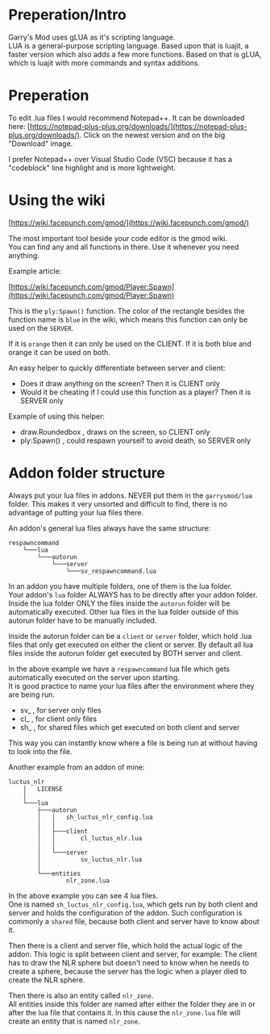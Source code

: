 # Preperation/Intro

Garry's Mod uses gLUA as it's scripting language.  
LUA is a general-purpose scripting language. Based upon that is luajit, a faster version which also adds a few more functions. Based on that is gLUA, which is luajit with more commands and syntax additions.


# Preperation

To edit .lua files I would recommend Notepad++. It can be downloaded here: [https://notepad-plus-plus.org/downloads/](https://notepad-plus-plus.org/downloads/). Click on the newest version and on the big "Download" image.

I prefer Notepad++ over Visual Studio Code (VSC) because it has a "codeblock" line highlight and is more lightweight.


# Using the wiki

[https://wiki.facepunch.com/gmod/](https://wiki.facepunch.com/gmod/)

The most important tool beside your code editor is the gmod wiki.  
You can find any and all functions in there. Use it whenever you need anything.

Example article:

[https://wiki.facepunch.com/gmod/Player:Spawn](https://wiki.facepunch.com/gmod/Player:Spawn)

This is the `ply:Spawn()` function. The color of the rectangle besides the function name is `blue` in the wiki, which means this function can only be used on the `SERVER`. 

If it is `orange` then it can only be used on the CLIENT. If it is both blue and orange it can be used on both.

An easy helper to quickly differentiate between server and client:

 - Does it draw anything on the screen? Then it is CLIENT only
 - Would it be cheating if I could use this function as a player? Then it is SERVER only

Example of using this helper:
 - draw.Roundedbox , draws on the screen, so CLIENT only
 - ply:Spawn() , could respawn yourself to avoid death, so SERVER only


# Addon folder structure

Always put your lua files in addons. NEVER put them in the `garrysmod/lua` folder. This makes it very unsorted and difficult to find, there is no advantage of putting your lua files there.

An addon's general lua files always have the same structure:

```
respawncommand
    └───lua
        └───autorun
            └───server
                └───sv_respawncommand.lua
```

In an addon you have multiple folders, one of them is the lua folder.  
Your addon's `lua` folder ALWAYS has to be directly after your addon folder.  
Inside the lua folder ONLY the files inside the `autorun` folder will be automatically executed. Other lua files in the lua folder outside of this autorun folder have to be manually included.

Inside the autorun folder can be a `client` or `server` folder, which hold .lua files that only get executed on either the client or server. By default all lua files inside the autorun folder get executed by BOTH server and client.

In the above example we have a `respawncommand` lua file which gets automatically executed on the server upon starting.  
It is good practice to name your lua files after the environment where they are being run.  

 - sv_ , for server only files
 - cl_ , for client only files
 - sh_ , for shared files which get executed on both client and server

This way you can instantly know where a file is being run at without having to look into the file.


Another example from an addon of mine:

```
luctus_nlr
    │   LICENSE
    │
    └───lua
        ├───autorun
        │   │   sh_luctus_nlr_config.lua
        │   │
        │   ├───client
        │   │       cl_luctus_nlr.lua
        │   │
        │   └───server
        │           sv_luctus_nlr.lua
        │
        └───entities
                nlr_zone.lua
```

In the above example you can see 4 lua files.  
One is named `sh_luctus_nlr_config.lua`, which gets run by both client and server and holds the configuration of the addon. Such configuration is commonly a `shared` file, because both client and server have to know about it.

Then there is a client and server file, which hold the actual logic of the addon. This logic is split between client and server, for example: The client has to draw the NLR sphere but doesn't need to know when he needs to create a sphere, because the server has the logic when a player died to create the NLR sphere.

Then there is also an entity called `nlr_zone`.  
All entities inside this folder are named after either the folder they are in or after the lua file that contains it. In this cause the `nlr_zone.lua` file will create an entity that is named `nlr_zone`.
